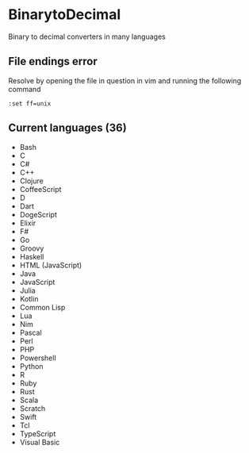 # BinarytoDecimal

Binary to decimal converters in many languages

## File endings error

Resolve by opening the file in question in vim and running the following command

```vim
:set ff=unix
```

## Current languages (36)

- Bash
- C
- C#
- C++
- Clojure
- CoffeeScript
- D
- Dart
- DogeScript
- Elixir
- F#
- Go
- Groovy
- Haskell
- HTML (JavaScript)
- Java
- JavaScript
- Julia
- Kotlin
- Common Lisp
- Lua
- Nim
- Pascal
- Perl
- PHP
- Powershell
- Python
- R
- Ruby
- Rust
- Scala
- Scratch
- Swift
- Tcl
- TypeScript
- Visual Basic

